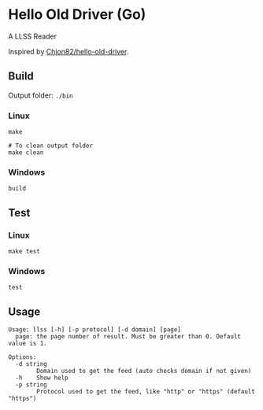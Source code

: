 # Hello Old Driver (Go)
A LLSS Reader

Inspired by [Chion82/hello-old-driver](https://github.com/Chion82/hello-old-driver).

## Build
Output folder: `./bin`

### Linux
```
make

# To clean output folder
make clean
```
### Windows
```
build
```

## Test
### Linux
```
make test
```
### Windows
```
test
```

## Usage
```
Usage: llss [-h] [-p protocol] [-d domain] [page]
  page: the page number of result. Must be greater than 0. Default value is 1.

Options:
  -d string
        Domain used to get the feed (auto checks domain if not given)
  -h    Show help
  -p string
        Protocol used to get the feed, like "http" or "https" (default "https")
```
